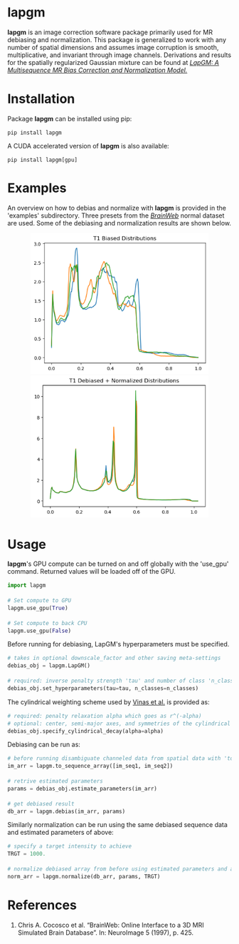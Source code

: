 # lapgm

**lapgm** is an image correction software package primarily used for MR debiasing and normalization. This package is generalized to work with any number of spatial dimensions and assumes image corruption is smooth, multiplicative, and invariant through image channels. Derivations and results for the spatially regularized Gaussian mixture can be found at [*LapGM: A Multisequence MR Bias Correction and Normalization Model.*](https://arxiv.org)

# Installation

Package **lapgm** can be installed using pip:
```
pip install lapgm
```
A CUDA accelerated version of **lapgm** is also available:
```
pip install lapgm[gpu]
```

# Examples

An overview on how to debias and normalize with **lapgm** is provided in the 'examples' subdirectory. Three presets from the [*BrainWeb*](https://brainweb.bic.mni.mcgill.ca/) normal dataset are used. Some of the debiasing and normalization results are shown below.

<p align="center">
  <img width="400" src="https://github.com/lucianoAvinas/lapgm/raw/main/images/biased_data.png">
  <img width="400" src="https://github.com/lucianoAvinas/lapgm/raw/main/images/normalized_data.png">
</p>

# Usage

**lapgm**'s GPU compute can be turned on and off globally with the 'use_gpu' command. Returned values will be loaded off of the GPU.
```python
import lapgm

# Set compute to GPU
lapgm.use_gpu(True)

# Set compute to back CPU
lapgm.use_gpu(False)
```

Before running for debiasing, LapGM's hyperparameters must be specified. 
```python
# takes in optional downscale_factor and other saving meta-settings
debias_obj = lapgm.LapGM()

# required: inverse penalty strength 'tau' and number of class 'n_classes'
debias_obj.set_hyperparameters(tau=tau, n_classes=n_classes)
```

The cylindrical weighting scheme used by [Vinas et al.](https://arxiv.org) is provided as:
```python
# required: penalty relaxation alpha which goes as r^(-alpha)
# optional: center, semi-major axes, and symmetries of the cylindrical ellipse
debias_obj.specify_cylindrical_decay(alpha=alpha)
```

Debiasing can be run as:
```python
# before running disambiguate channeled data from spatial data with 'to_sequence array'
im_arr = lapgm.to_sequence_array([im_seq1, im_seq2])

# retrive estimated parameters
params = debias_obj.estimate_parameters(im_arr)

# get debiased result
db_arr = lapgm.debias(im_arr, params)
```

Similarly normalization can be run using the same debiased sequence data and estimated parameters of above:
```python
# specify a target intensity to achieve
TRGT = 1000.

# normalize debiased array from before using estimated parameters and a target intensity
norm_arr = lapgm.normalize(db_arr, params, TRGT)
```

# References
1. Chris A. Cocosco et al. “BrainWeb: Online Interface to a 3D MRI Simulated Brain Database”. In: NeuroImage 5 (1997), p. 425.